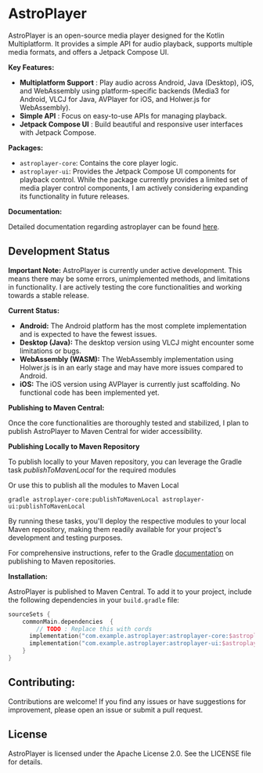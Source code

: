 # AstroPlayer

AstroPlayer is an open-source media player designed for the Kotlin Multiplatform. It provides a simple API for audio playback, supports multiple media formats, and offers a Jetpack Compose UI.

**Key Features:**

- **Multiplatform Support** : Play audio across Android, Java (Desktop), iOS, and WebAssembly using platform-specific backends (Media3 for Android, VLCJ for Java, AVPlayer for iOS, and Holwer.js for WebAssembly).
- **Simple API** : Focus on easy-to-use APIs for managing playback.
- **Jetpack Compose UI** : Build beautiful and responsive user interfaces with Jetpack Compose.

**Packages:**

- `astroplayer-core`: Contains the core player logic.
- `astroplayer-ui`: Provides the Jetpack Compose UI components for playback control. While the package currently provides a limited set of media player control components, 
  I am actively considering expanding its functionality in future releases.

**Documentation:**

Detailed documentation regarding astroplayer can be found [here](https://deaths-door.github.io/astroplayer-kt/).

## Development Status

**Important Note:** AstroPlayer is currently under active development. This means there may be some errors, unimplemented methods, and limitations in functionality. I are actively testing the core functionalities and working towards a stable release.

**Current Status:**

- **Android:** The Android platform has the most complete implementation and is expected to have the fewest issues.
- **Desktop (Java):** The desktop version using VLCJ might encounter some limitations or bugs.
- **WebAssembly (WASM):** The WebAssembly implementation using Holwer.js is in an early stage and may have more issues compared to Android.
- **iOS:** The iOS version using AVPlayer is currently just scaffolding. No functional code has been implemented yet.

**Publishing to Maven Central:**

Once the core functionalities are thoroughly tested and stabilized, I plan to publish AstroPlayer to Maven Central for wider accessibility.

**Publishing Locally to Maven Repository**

To publish locally to your Maven repository, you can leverage the Gradle task *publishToMavenLocal* for the required modules 

Or use this to publish all the modules to Maven Local

```
gradle astroplayer-core:publishToMavenLocal astroplayer-ui:publishToMavenLocal
```

By running these tasks, you'll deploy the respective modules to your local Maven repository, making them readily available for your project's development and testing purposes.

For comprehensive instructions, refer to the Gradle [documentation](https://docs.gradle.org/current/userguide/publishing_maven.html) on publishing to Maven repositories.

**Installation:**

AstroPlayer is published to Maven Central. To add it to your project, include the following dependencies in your `build.gradle` file:

```kotlin
sourceSets {
    commonMain.dependencies  {
        // TODO : Replace this with cords 
      implementation("com.example.astroplayer:astroplayer-core:$astroplayer_vesion")
      implementation("com.example.astroplayer:astroplayer-ui:$astroplayer_vesion")
    }
}
```
## Contributing:

Contributions are welcome! If you find any issues or have suggestions for improvement, please open an issue or submit a pull request.

## License

AstroPlayer is licensed under the Apache License 2.0. See the LICENSE file for details.
